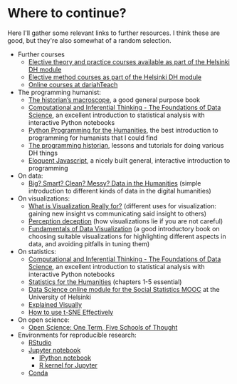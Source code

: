 # Where to continue?



Here I'll gather some relevant links to further resources. I think these are good, but they're also somewhat of a random selection.

* Further courses
  * [Elective theory and practice courses available as part of the Helsinki DH module](https://www.helsinki.fi/en/helsinki-centre-for-digital-humanities/teaching#section-44332)
  * [Elective method courses as part of the Helsinki DH module](https://www.helsinki.fi/en/helsinki-centre-for-digital-humanities/teaching#section-44333)
  * [Online courses at dariahTeach](https://teach.dariah.eu/course/index.php)
* The programming humanist:
  * [The historian’s macroscope](http://www.themacroscope.org/?page_id=584), a good general purpose book
  * [Computational and Inferential Thinking - The Foundations of Data Science](https://www.inferentialthinking.com/), an excellent introduction to statistical  analysis with interactive Python notebooks
  * [Python Programming for the Humanities](http://fbkarsdorp.github.io/python-course/), the best introduction to programming for humanists that I could find
  * [The programming historian](http://programminghistorian.org/), lessons and tutorials for doing various DH things
  * [Eloquent Javascript](http://eloquentjavascript.net/), a nicely built general, interactive introduction to programming
* On data:
  * [Big? Smart? Clean? Messy? Data in the Humanities](http://journalofdigitalhumanities.org/2-3/big-smart-clean-messy-data-in-the-humanities/) \(simple introduction to different kinds of data in the digital humanities\)
* On visualizations:
  * [What is Visualization Really for?](http://arxiv.org/pdf/1305.5670.pdf) \(different uses for visualization: gaining new insight vs communicating said insight to others\)
  * [Perception deception](https://infoactive.co/data-design/ch17.html) \(how visualizations lie if you are not careful\)
  * [Fundamentals of Data Visualization](http://serialmentor.com/dataviz/index.html) \(a good introductory book on choosing suitable visualizations for highlighting different aspects in data, and avoiding pitfalls in tuning them\)
* On statistics:
  * [Computational and Inferential Thinking - The Foundations of Data Science](https://www.inferentialthinking.com/), an excellent introduction to statistical  analysis with interactive Python notebooks
  * [Statistics for the Humanities](http://www.statisticsforhumanities.net/book/wp-content/uploads/2014/07/StatisticsforHumanities%205Sept14.pdf) \(chapters 1-5 essential\)
  * [Data Science online module for the Social Statistics MOOC](https://www.datacamp.com/courses/1605) at the University of Helsinki
  * [Explained Visually](http://setosa.io/ev/)
  * [How to use t-SNE Effectively](http://distill.pub/2016/misread-tsne/)
* On open science:
  * [Open Science: One Term, Five Schools of Thought](https://papers.ssrn.com/sol3/papers.cfm?abstract_id=2272036)
* Environments for reproducible research:
  * [RStudio](https://www.rstudio.com/)
  * [Jupyter notebook](http://jupyter.org/)
    * [IPython notebook](http://ipython.org/notebook.html)
    * [R kernel for Jupyter](http://irkernel.github.io/)
  * [Conda](http://conda.pydata.org/docs/index.html)

